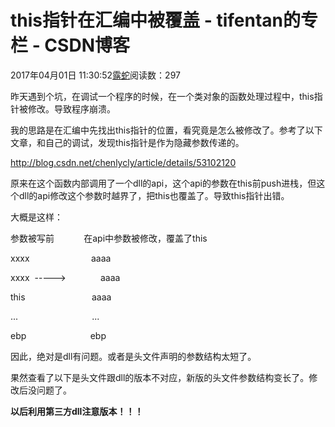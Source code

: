 # this指针在汇编中被覆盖 - tifentan的专栏 - CSDN博客





2017年04月01日 11:30:52[露蛇](https://me.csdn.net/tifentan)阅读数：297








昨天遇到个坑，在调试一个程序的时候，在一个类对象的函数处理过程中，this指针被修改。导致程序崩溃。

我的思路是在汇编中先找出this指针的位置，看究竟是怎么被修改了。参考了以下文章，和自己的调试，发现this指针是作为隐藏参数传递的。

http://blog.csdn.net/chenlycly/article/details/53102120


原来在这个函数内部调用了一个dll的api，这个api的参数在this前push进栈，但这个dll的api修改这个参数时越界了，把this也覆盖了。导致this指针出错。

大概是这样：

参数被写前            在api中参数被修改，覆盖了this

xxxx                         aaaa

xxxx  ----->              aaaa

this                           aaaa

...                              ...

ebp                          ebp

因此，绝对是dll有问题。或者是头文件声明的参数结构太短了。

果然查看了以下是头文件跟dll的版本不对应，新版的头文件参数结构变长了。修改后没问题了。

**以后利用第三方dll注意版本！！！**



